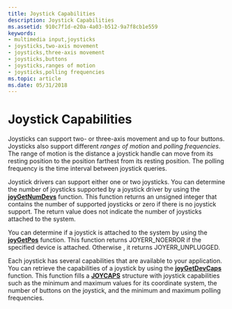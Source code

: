 ```yaml
---
title: Joystick Capabilities
description: Joystick Capabilities
ms.assetid: 910c7f1d-e20a-4a03-b512-9a7f8cb1e559
keywords:
- multimedia input,joysticks
- joysticks,two-axis movement
- joysticks,three-axis movement
- joysticks,buttons
- joysticks,ranges of motion
- joysticks,polling frequencies
ms.topic: article
ms.date: 05/31/2018
---
```


# Joystick Capabilities

Joysticks can support two- or three-axis movement and up to four buttons. Joysticks also support different *ranges of motion* and *polling frequencies*. The range of motion is the distance a joystick handle can move from its resting position to the position farthest from its resting position. The polling frequency is the time interval between joystick queries.

Joystick drivers can support either one or two joysticks. You can determine the number of joysticks supported by a joystick driver by using the [**joyGetNumDevs**](https://msdn.microsoft.com/library/Dd757106(v=VS.85).aspx) function. This function returns an unsigned integer that contains the number of supported joysticks or zero if there is no joystick support. The return value does not indicate the number of joysticks attached to the system.

You can determine if a joystick is attached to the system by using the [**joyGetPos**](https://msdn.microsoft.com/library/Dd757107(v=VS.85).aspx) function. This function returns JOYERR\_NOERROR if the specified device is attached. Otherwise , it returns JOYERR\_UNPLUGGED.

Each joystick has several capabilities that are available to your application. You can retrieve the capabilities of a joystick by using the [**joyGetDevCaps**](https://msdn.microsoft.com/library/Dd757105(v=VS.85).aspx) function. This function fills a [**JOYCAPS**](https://msdn.microsoft.com/library/Dd757103(v=VS.85).aspx) structure with joystick capabilities such as the minimum and maximum values for its coordinate system, the number of buttons on the joystick, and the minimum and maximum polling frequencies.

 

 




